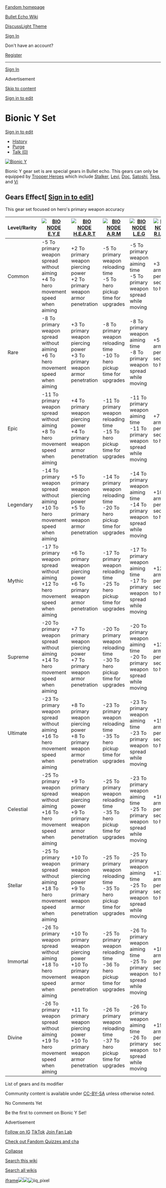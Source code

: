 [Fandom homepage](https://www.fandom.com/)

[Bullet Echo Wiki](https://bullet-echo.fandom.com/)

[Discuss](https://bullet-echo.fandom.com/f "Discuss")[Light Theme](https://bullet-echo.fandom.com/wiki/Bionic_Y_Set# "Light Theme")

[Sign In](https://auth.fandom.com/signin?source=mw&redirect=https%3A%2F%2Fbullet-echo.fandom.com%2Fwiki%2FBionic_Y_Set)

Don't have an account?

[Register](https://auth.fandom.com/register?source=mw&redirect=https%3A%2F%2Fbullet-echo.fandom.com%2Fwiki%2FBionic_Y_Set)

* * *

[Sign In](https://auth.fandom.com/signin?source=mw&redirect=https%3A%2F%2Fbullet-echo.fandom.com%2Fwiki%2FBionic_Y_Set)

Advertisement

[Skip to content](https://bullet-echo.fandom.com/wiki/Bionic_Y_Set#page-header)

[Sign in to edit](https://auth.fandom.com/signin?redirect=https%3A%2F%2Fbullet-echo.fandom.com%2Fwiki%2FBionic_Y_Set%3Fveaction%3Dedit&uselang=en)

# Bionic Y Set

[Sign in to edit](https://auth.fandom.com/signin?redirect=https%3A%2F%2Fbullet-echo.fandom.com%2Fwiki%2FBionic_Y_Set%3Fveaction%3Dedit&uselang=en)

- [History](https://bullet-echo.fandom.com/wiki/Bionic_Y_Set?action=history)
- [Purge](https://bullet-echo.fandom.com/wiki/Bionic_Y_Set?action=purge)
- [Talk (0)](https://bullet-echo.fandom.com/wiki/Talk:Bionic_Y_Set?action=edit&redlink=1)

[![Bionic Y](https://static.wikia.nocookie.net/bullet-echo/images/2/27/Bionic_Y.png/revision/latest/scale-to-width-down/338?cb=20230916062908)](https://static.wikia.nocookie.net/bullet-echo/images/2/27/Bionic_Y.png/revision/latest?cb=20230916062908)

Bionic Y gear set is are special gears in Bullet echo. This gears can only be equipped by [Trooper Heroes](https://bullet-echo.fandom.com/wiki/Troopers "Troopers") which include [Stalker](https://bullet-echo.fandom.com/wiki/Stalker "Stalker"), [Levi](https://bullet-echo.fandom.com/wiki/Levi "Levi"), [Doc](https://bullet-echo.fandom.com/wiki/Doc "Doc"), [Satoshi](https://bullet-echo.fandom.com/wiki/Satoshi "Satoshi"), [Tess](https://bullet-echo.fandom.com/wiki/Tess "Tess"), and [Vi](https://bullet-echo.fandom.com/wiki/Vi "Vi")

## Gears Effect\[ [Sign in to edit](https://auth.fandom.com/signin?redirect=https%3A%2F%2Fbullet-echo.fandom.com%2Fwiki%2FBionic_Y_Set%3Fveaction%3Dedit%26section%3D1&uselang=en "Sign in to edit")\]

This gear set focused on hero's primary weapon accuracy

| Level/Rarity | [![BIO NODE E.Y.E](https://static.wikia.nocookie.net/bullet-echo/images/1/15/BIO_NODE_E.Y.E.png/revision/latest/scale-to-width-down/180?cb=20230916061307)](https://static.wikia.nocookie.net/bullet-echo/images/1/15/BIO_NODE_E.Y.E.png/revision/latest?cb=20230916061307) | [![BIO NODE H.E.A.R.T](https://static.wikia.nocookie.net/bullet-echo/images/f/f3/BIO_NODE_H.E.A.R.T.png/revision/latest/scale-to-width-down/180?cb=20230916061406)](https://static.wikia.nocookie.net/bullet-echo/images/f/f3/BIO_NODE_H.E.A.R.T.png/revision/latest?cb=20230916061406) | [![BIO NODE A.R.M](https://static.wikia.nocookie.net/bullet-echo/images/4/4a/BIO_NODE_A.R.M.png/revision/latest/scale-to-width-down/180?cb=20230916061556)](https://static.wikia.nocookie.net/bullet-echo/images/4/4a/BIO_NODE_A.R.M.png/revision/latest?cb=20230916061556) | [![BIO NODE L.E.G](https://static.wikia.nocookie.net/bullet-echo/images/c/ca/BIO_NODE_L.E.G.png/revision/latest/scale-to-width-down/180?cb=20230916061635)](https://static.wikia.nocookie.net/bullet-echo/images/c/ca/BIO_NODE_L.E.G.png/revision/latest?cb=20230916061635) | [![BIO NODE R.I.N.G](https://static.wikia.nocookie.net/bullet-echo/images/7/7c/BIO_NODE_R.I.N.G.png/revision/latest/scale-to-width-down/180?cb=20230916061709)](https://static.wikia.nocookie.net/bullet-echo/images/7/7c/BIO_NODE_R.I.N.G.png/revision/latest?cb=20230916061709) | [![BIO NODE R.A.D](https://static.wikia.nocookie.net/bullet-echo/images/3/3e/BIO_NODE_R.A.D.png/revision/latest/scale-to-width-down/180?cb=20230916061741)](https://static.wikia.nocookie.net/bullet-echo/images/3/3e/BIO_NODE_R.A.D.png/revision/latest?cb=20230916061741) |
| --- | --- | --- | --- | --- | --- | --- |
| Common | -5 To primary weapon spread without aiming<br>+4 To hero movement speed when aiming | +2 To primary weapon piercing power<br>+2 To primary weapon armor penetration | -5 To primary weapon reloading time<br>-5 To hero pickup time for upgrades | -5 To primary weapon aiming time<br>-5 To primary weapon spread while moving | +3 armor per second to hero | +5 To primary weapon aimed fire spread |
| Rare | -8 To primary weapon spread without aiming<br>+6 To hero movement speed when aiming | +3 To primary weapon piercing power<br>+3 To primary weapon armor penetration | -8 To primary weapon reloading time<br>-10 To hero pickup time for upgrades | -8 To primary weapon aiming time<br>-8 To primary weapon spread while moving | +5 armor per second to hero | +8 To primary weapon aimed fire spread |
| Epic | -11 To primary weapon spread without aiming<br>+8 To hero movement speed when aiming | +4 To primary weapon piercing power<br>+4 To primary weapon armor penetration | -11 To primary weapon reloading time<br>-15 To hero pickup time for upgrades | -11 To primary weapon aiming time<br>-11 To primary weapon spread while moving | +7 armor per second to hero | +8 To primary weapon aimed fire spread |
| Legendary | -14 To primary weapon spread without aiming<br>+10 To hero movement speed when aiming | +5 To primary weapon piercing power<br>+5 To primary weapon armor penetration | -14 To primary weapon reloading time<br>-20 To hero pickup time for upgrades | -14 To primary weapon aiming time<br>-14 To primary weapon spread while moving | +10 armor per second to hero | +11 To primary weapon aimed fire spread |
| Mythic | -17 To primary weapon spread without aiming<br>+12 To hero movement speed when aiming | +6 To primary weapon piercing power<br>+6 To primary weapon armor penetration | -17 To primary weapon reloading time<br>-25 To hero pickup time for upgrades | -17 To primary weapon aiming time<br>-17 To primary weapon spread while moving | +12 armor per second to hero | +14 To primary weapon aimed fire spread |
| Supreme | -20 To primary weapon spread without aiming<br>+14 To hero movement speed when aiming | +7 To primary weapon piercing power<br>+7 To primary weapon armor penetration | -20 To primary weapon reloading time<br>-30 To hero pickup time for upgrades | -20 To primary weapon aiming time<br>-20 To primary weapon spread while moving | +13 armor per second to hero | +17 To primary weapon aimed fire spread |
| Ultimate | -23 To primary weapon spread without aiming<br>+16 To hero movement speed when aiming | +8 To primary weapon piercing power<br>+8 To primary weapon armor penetration | -23 To primary weapon reloading time<br>-35 To hero pickup time for upgrades | -23 To primary weapon aiming time<br>-23 To primary weapon spread while moving | +15 armor per second to hero | 20 To primary weapon aimed fire spread |
| Celestial | -25 To primary weapon spread without aiming<br>+16 To hero movement speed when aiming | +9 To primary weapon piercing power<br>+9 To primary weapon armor penetration | -25 To primary weapon reloading time<br>-35 To hero pickup time for upgrades | -23 To primary weapon aiming time<br>-25 To primary weapon spread while moving | +16 armor per second to hero | +23 To primary weapon aimed fire spread |
| Stellar | -25 To primary weapon spread without aiming<br>+18 To hero movement speed when aiming | +10 To primary weapon piercing power<br>+9 To primary weapon armor penetration | -25 To primary weapon reloading time<br>-35 To hero pickup time for upgrades | -25 To primary weapon aiming time<br>-25 To primary weapon spread while moving | +17 armor per second to hero | +24 To primary weapon aimed fire spread |
| Immortal | -26 To primary weapon spread without aiming<br>+18 To hero movement speed when aiming | +10 To primary weapon piercing power<br>+10 To primary weapon armor penetration | -25 To primary weapon reloading time<br>-36 To hero pickup time for upgrades | -26 To primary weapon aiming time<br>-25 To primary weapon spread while moving | +18 armor per second to hero | +25 To primary weapon aimed fire spread |
| Divine | -26 To primary weapon spread without aiming<br>+19 To hero movement speed when aiming | +11 To primary weapon piercing power<br>+10 To primary weapon armor penetration | -26 To primary weapon reloading time<br>-37 To hero pickup time for upgrades | -26 To primary weapon aiming time<br>-26 To primary weapon spread while moving | +19 armor per second to hero | +26 To primary weapon aimed fire spread |

List of gears and its modifier

Community content is available under [CC-BY-SA](https://www.fandom.com/licensing) unless otherwise noted.

No Comments Yet

Be the first to comment on Bionic Y Set!

Advertisement

[Follow on IG](https://bit.ly/FandomIG) [TikTok](https://bit.ly/TikTokFandom) [Join Fan Lab](https://bit.ly/FanLabWikiBar)

[Check out Fandom Quizzes and cha](https://bit.ly/WBTrivia2)

[Collapse](https://bullet-echo.fandom.com/wiki/Bionic_Y_Set# "Collapse")

[Search this wiki](https://bullet-echo.fandom.com/wiki/Special:Search?scope=internal&query=&h=1&isFromHighlightActions=on)

[Search all wikis](https://bullet-echo.fandom.com/wiki/Special:Search?scope=cross-wiki&query=&h=1&isFromHighlightActions=on)

[iframe](https://www.fandom.com/silver-surfer.html)![](https://idsync.rlcdn.com/712315.gif?partner_uid=6d4e8b3a-6ed8-405c-bb6b-a7cbe61e96f8)![](https://pixel.tapad.com/idsync/ex/receive?partner_id=3442&partner_device_id=6d4e8b3a-6ed8-405c-bb6b-a7cbe61e96f8&partner_url=https://services.fandom.com/identity-storage/external/experian/receiveid/0e3295f5-cacb-417f-801d-3fb2f73dece1?id=${TA_DEVICE_ID}&partner=TAPAD)![iiq_pixel](https://sync.intentiq.com/profiles_engine/ProfilesEngineServlet?at=20&mi=10&secure=1&dpi=1187275693&iiqidtype=2&iiqpcid=59c9f84d-439d-4228-8bb8-a57503232eb6&iiqpciddate=1745205129631&tsrnd=501_1745205129649&vrref=fandom.com&jsver=6.07&dw=1280&dh=1024&dpr=1&lan=en-US&testPercentage=97&testGroup=A&uh=%7B%220%22%3A%22%5C%22Google%20Chrome%5C%22%3Bv%3D%5C%22135%5C%22%2C%20%5C%22Not-A.Brand%5C%22%3Bv%3D%5C%228%5C%22%2C%20%5C%22Chromium%5C%22%3Bv%3D%5C%22135%5C%22%22%2C%221%22%3A%22%3F0%22%2C%222%22%3A%22%5C%22Linux%20x86_64%5C%22%22%2C%223%22%3A%22%5C%22x86%5C%22%22%2C%224%22%3A%22%5C%2264%5C%22%22%2C%226%22%3A%22%5C%226.6.72%5C%22%22%2C%227%22%3A%22%3F0%22%2C%228%22%3A%22%5C%22Google%20Chrome%5C%22%3Bv%3D%5C%22135.0.7049.95%5C%22%2C%20%5C%22Not-A.Brand%5C%22%3Bv%3D%5C%228.0.0.0%5C%22%2C%20%5C%22Chromium%5C%22%3Bv%3D%5C%22135.0.7049.95%5C%22%22%7D&gdpr=0)